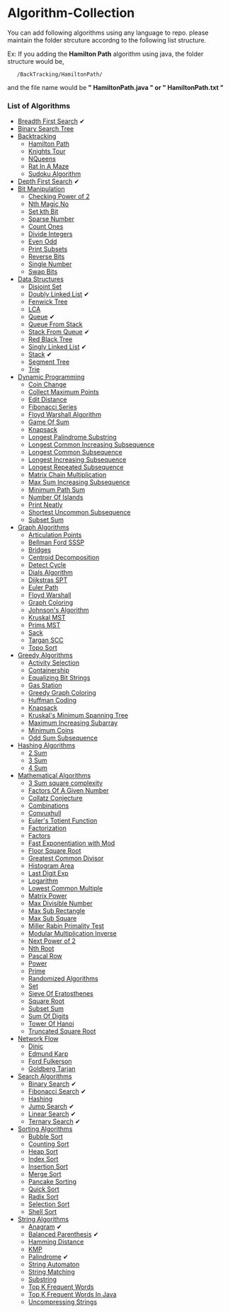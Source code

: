 # Algorithm-Collection
You can add following algorithms using any language to repo. please maintain the folder strcuture accordng to the following list structure.

Ex: If you adding the **Hamilton Path** algorithm using java, the folder structure would be,
    
 ```
    /BackTracking/HamiltonPath/
```

and the file name would be **" HamiltonPath.java " or " HamiltonPath.txt "**

### List of Algorithms 

* [Breadth First Search](/BFS) ✔
* [Binary Search Tree](/BST)
* [Backtracking](/BackTracking)
   * [Hamilton Path](/BackTracking/Hamilton%20Path)
   * [Knights Tour](/BackTracking/KnightsTour)
   * [NQueens](/BackTracking/NQueens)
   * [Rat In A Maze](/BackTracking/RatInAMaze)
   * [Sudoku Algorithm](/BackTracking/SudokuAlgorithm)
* [Depth First Search](/DFS) ✔
* [Bit Manipulation](/BitManipulation)
   * [Checking Power of 2](/BitManipulation/Checking_power_of_2)
   * [Nth Magic No](/BitManipulation/Nth_magic_number)
   * [Set kth Bit](/BitManipulation/Set_kth_bit)
   * [Sparse Number](/BitManipulation/Sparse_number)
   * [Count Ones](/BitManipulation/count_ones)
   * [Divide Integers](/BitManipulation/divide_integers)
   * [Even Odd](/BitManipulation/even_odd)
   * [Print Subsets](/BitManipulation/print_subsets)
   * [Reverse Bits](/BitManipulation/reverse_bits)
   * [Single Number](/BitManipulation/single_number)
   * [Swap Bits](/BitManipulation/swap_bits)
* [Data Structures](/Data%20Structures)
   * [Disjoint Set](/Data%20Structures/disjointset)
   * [Doubly Linked List](/Data%20Structures/DoublyLinkedList) ✔
   * [Fenwick Tree](/Data%20Structures/Fenwick_tree)
   * [LCA](/Data%20Structures/LCA)
   * [Queue](/Data%20Structures/Queue) ✔
   * [Queue From Stack](/Data%20Structures/QueueFromStack)
   * [Stack From Queue](/Data%20Structures/StackFromQueue) ✔
   * [Red Black Tree](/Data%20Structures/Red%20Black%20Tree)
   * [Singly Linked List](/Data%20Structures/SinglyLinkedList) ✔
   * [Stack](/Data%20Structures/Stack) ✔
   * [Segment Tree](/Data%20Structures/Segment%20Tree)
   * [Trie](/Data%20Structures/Trie)
* [Dynamic Programming](/DP)
   * [Coin Change](/DP/Coin%20Change%20Problem)
   * [Collect Maximum Points](/DP/Collect_Max_Points)
   * [Edit Distance](/DP/EditDistance)
   * [Fibonacci Series](/DP/Fibonacci)
   * [Floyd Warshall Algorithm](/DP/Floyd%20Warshall%20Algorithm)
   * [Game Of Sum](/DP/game_of_sum)
   * [Knapsack](/DP/Knapsack)
   * [Longest Palindrome Substring](/DP/Longest%20Palindrome%20Substring)
   * [Longest Common Increasing Subsequence](/DP/LCIS)
   * [Longest Common Subsequence](/DP/LongestCommonSubsequence)
   * [Longest Increasing Subsequence](/DP/LongestIncreasingSubsequence)
   * [Longest Repeated Subsequence](/DP/Longest%20Repeated%20Subsequence)
   * [Matrix Chain Multiplication](/DP/MatrixChain_multiplication)
   * [Max Sum Increasing Subsequence](/DP/Maximum%20Sum%20Increasing%20Subsequence)
   * [Minimum Path Sum](/DP/MinimumPathSum)
   * [Number Of Islands](/DP/NumberOfIslands)
   * [Print Neatly](/DP/PrintNeatly)
   * [Shortest Uncommon Subsequence](/DP/ShortestUncommonSubsequence)
   * [Subset Sum](/DP/subset%20sum%20problem)
* [Graph Algorithms](/Graph)
   * [Articulation Points](/Graph/Articulation_points)
   * [Bellman Ford SSSP](/Graph/BellmanFordSSSP)
   * [Bridges](/Graph/bridges)
   * [Centroid Decomposition](/Graph/Centroid%20Decomposition)
   * [Detect Cycle](/Graph/Detect_Cycle)
   * [Dials Algorithm](/Graph/DialsAlgorithm)
   * [Dijkstras SPT](/Graph/DijkstrasSPT)
   * [Euler Path](/Graph/EulerPath)
   * [Floyd Warshall](/Graph/FloydWarshall)
   * [Graph Coloring](/Graph/Graph_m_Coloring)
   * [Johnson's Algorithm](/Graph/Johnson'sAlgorithm)
   * [Kruskal MST](/Graph/KruskalsMST)
   * [Prims MST](/Graph/PrimsMST)
   * [Sack](/Graph/Sack)
   * [Targan SCC](/Graph/TarganSCC)
   * [Topo Sort](/Graph/TopoSort)
* [Greedy Algorithms](/Greedy)
   * [Activity Selection](/Greedy/ActivitySelection)
   * [Containership](/Greedy/ContainerShip)
   * [Equalizing Bit Strings](/Greedy/EqualizingBitStrings)
   * [Gas Station](/Greedy/Gas%20Station)
   * [Greedy Graph Coloring](/Greedy/Greedy_Graph_Coloring)
   * [Huffman Coding](/Greedy/Huffman%20coding)
   * [Knapsack](/Greedy/Knapsack)
   * [Kruskal's Minimum Spanning Tree](/Greedy/Kruskal’sMinimumSpanningTree)
   * [Maximum Increasing Subarray](/Greedy/MaximumIncreasingSubarray)
   * [Minimum Coins](/Greedy/MinimumCoins)
   * [Odd Sum Subsequence](/Greedy/OddSumSubsequence)
* [Hashing Algorithms](/Hashing)
   * [2 Sum](/Hashing/2_Sum)
   * [3 Sum](/Hashing/3_Sum)
   * [4 Sum](/Hashing/4_Sum)
* [Mathematical Algorithms](/Math)
   * [3 Sum square complexity](/Math/3_Sum)
   * [Factors Of A Given Number](/Math/All%20factors%20of%20a%20given%20Number)
   * [Collatz Conjecture](/Math/collatz_conjecture)
   * [Combinations](/Math/Combinations)
   * [Convuxhull](/Math/convuxhull)
   * [Euler's Totient Function](/Math/eulers_totient_function)
   * [Factorization](/Math/Factorization)
   * [Factors](/Math/factors)
   * [Fast Exponentiation with Mod](/Math/Fast%20Exponentiation%20with%20Mod)
   * [Floor Square Root](/Math/floor_sqrt)
   * [Greatest Common Divisor](/Math/gcd)
   * [Histogram Area](/Math/histogram_area)
   * [Last Digit Exp](/Math/last_digit_exp)
   * [Logarithm](/Math/log)
   * [Lowest Common Multiple](/Math/lowest_common_multiple)
   * [Matrix Power](/Math/Matrix_Power)
   * [Max Divisible Number](/Math/max_divisible_num)
   * [Max Sub Rectangle](/Math/max_sub_rectangle)
   * [Max Sub Square](/Math/Max_Sub_Square)
   * [Miller Rabin Primality Test](/Math/miller_rabin_primality_test)
   * [Modular Multiplication Inverse](/Math/modular_multiplicative_inverse)
   * [Next Power of 2](/Math/NextPow2)
   * [Nth Root](/Math/nthRoot)
   * [Pascal Row](/Math/pascal_row)
   * [Power](/Math/Power)
   * [Prime](/Math/Prime)
   * [Randomized Algorithms](/Math/Randomized%20algorithms)
   * [Set](/Math/Set)
   * [Sieve Of Eratosthenes](/Math/sieve_of_eratosthenes)
   * [Square Root](/Math/squareroot)
   * [Subset Sum](/Math/subset_sum)
   * [Sum Of Digits](/Math/sum_of_digits)
   * [Tower Of Hanoi](/Math/TowerofHanoi)
   * [Truncated Square Root](/Math/truncated_square_root)
* [Network Flow](/NetworkFlow)
   * [Dinic](/NetworkFlow/Dinic)
   * [Edmund Karp](/NetworkFlow/EdmundKarp)
   * [Ford Fulkerson](/NetworkFlow/FordFulkerson)
   * [Goldberg Tarjan](/NetworkFlow/GoldbergTarjan)
* [Search Algorithms](/Search)
   * [Binary Search](/Search/BinarySearch) ✔
   * [Fibonacci Search](/Search/FibonacciSearch) ✔
   * [Hashing](/Search/hashing)
   * [Jump Search](/Search/JumpSearch) ✔
   * [Linear Search](/Search/LinearSearch) ✔
   * [Ternary Search](/Search/TernarySearch) ✔
* [Sorting Algorithms](/Sorting)
   * [Bubble Sort](/Sorting/bubble%20sort)
   * [Counting Sort](/Sorting/CountingSort)
   * [Heap Sort](/Sorting/HeapSort)
   * [Index Sort](/Sorting/IndexSort)
   * [Insertion Sort](/Sorting/InsertionSort)
   * [Merge Sort](/Sorting/MergeSort)
   * [Pancake Sorting](/Sorting/Pancake%20sorting)
   * [Quick Sort](/Sorting/QuickSort)
   * [Radix Sort](/Sorting/RadixSort)
   * [Selection Sort](/Sorting/SelectionSort)
   * [Shell Sort](/Sorting/ShellSort)
* [String Algorithms](/String)
   * [Anagram](/String/Anagram) ✔
   * [Balanced Parenthesis](/String/Balanced%20Parenthesis) ✔
   * [Hamming Distance](/String/Hamming%20distance)
   * [KMP](/String/KMP)
   * [Palindrome](/String/Palindrome) ✔
   * [String Automaton](/String/String%20Automaton)
   * [String Matching](/String/String%20Matching)
   * [Substring](/String/Substring)
   * [Top K Frequent Words](/String/Top_K_Frequent_Words)
   * [Top K Frequent Words In Java](/String/top_k_frequent_words_in_java)
   * [Uncompressing Strings](/String/Uncompressing_Strings)
